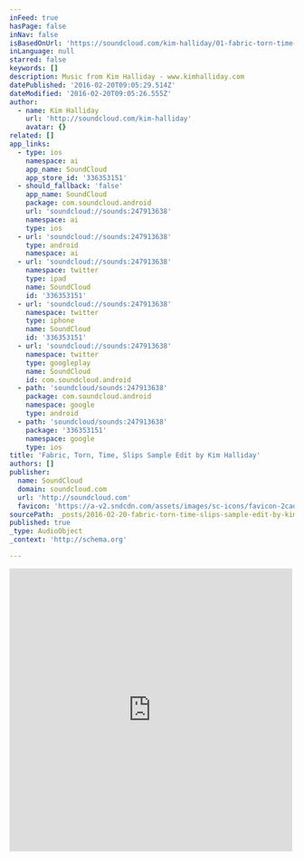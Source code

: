 ```yaml
---
inFeed: true
hasPage: false
inNav: false
isBasedOnUrl: 'https://soundcloud.com/kim-halliday/01-fabric-torn-time-slips-sample-edit?in=kim-halliday/sets/kim-haliday'
inLanguage: null
starred: false
keywords: []
description: Music from Kim Halliday - www.kimhalliday.com
datePublished: '2016-02-20T09:05:29.514Z'
dateModified: '2016-02-20T09:05:26.555Z'
author:
  - name: Kim Halliday
    url: 'http://soundcloud.com/kim-halliday'
    avatar: {}
related: []
app_links:
  - type: ios
    namespace: ai
    app_name: SoundCloud
    app_store_id: '336353151'
  - should_fallback: 'false'
    app_name: SoundCloud
    package: com.soundcloud.android
    url: 'soundcloud://sounds:247913638'
    namespace: ai
    type: ios
  - url: 'soundcloud://sounds:247913638'
    type: android
    namespace: ai
  - url: 'soundcloud://sounds:247913638'
    namespace: twitter
    type: ipad
    name: SoundCloud
    id: '336353151'
  - url: 'soundcloud://sounds:247913638'
    namespace: twitter
    type: iphone
    name: SoundCloud
    id: '336353151'
  - url: 'soundcloud://sounds:247913638'
    namespace: twitter
    type: googleplay
    name: SoundCloud
    id: com.soundcloud.android
  - path: 'soundcloud/sounds:247913638'
    package: com.soundcloud.android
    namespace: google
    type: android
  - path: 'soundcloud/sounds:247913638'
    package: '336353151'
    namespace: google
    type: ios
title: 'Fabric, Torn, Time, Slips Sample Edit by Kim Halliday'
authors: []
publisher:
  name: SoundCloud
  domain: soundcloud.com
  url: 'http://soundcloud.com'
  favicon: 'https://a-v2.sndcdn.com/assets/images/sc-icons/favicon-2cadd14b.ico'
sourcePath: _posts/2016-02-20-fabric-torn-time-slips-sample-edit-by-kim-halliday.md
published: true
_type: AudioObject
_context: 'http://schema.org'

---
```

<iframe src="https://cdn.embedly.com/widgets/media.html?src=https%3A%2F%2Fw.soundcloud.com%2Fplayer%2F%3Fvisual%3Dtrue%26url%3Dhttp%253A%252F%252Fapi.soundcloud.com%252Ftracks%252F247913638%26show_artwork%3Dtrue%26in%3Dkim-halliday%252Fsets%252Fkim-haliday&amp;url=https%3A%2F%2Fsoundcloud.com%2Fkim-halliday%2F01-fabric-torn-time-slips-sample-edit%3Fin%3Dkim-halliday%2Fsets%2Fkim-haliday&amp;image=http%3A%2F%2Fa1.sndcdn.com%2Fimages%2Ffb_placeholder.png%3F1455807820&amp;key=b7d04c9b404c499eba89ee7072e1c4f7&amp;type=text%2Fhtml&amp;schema=soundcloud" width="500" height="500" scrolling="no" frameborder="0" allowfullscreen="allowfullscreen" style=""></iframe>